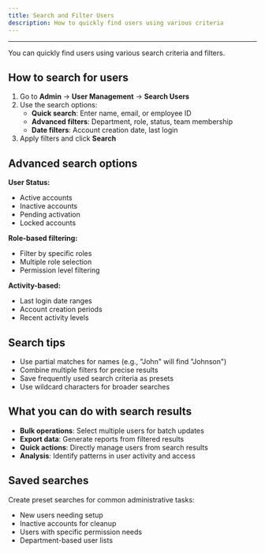 ```yaml
---
title: Search and Filter Users
description: How to quickly find users using various criteria
---
```


---

You can quickly find users using various search criteria and filters.

## How to search for users

1. Go to **Admin** → **User Management** → **Search Users**
2. Use the search options:
   - **Quick search**: Enter name, email, or employee ID
   - **Advanced filters**: Department, role, status, team membership
   - **Date filters**: Account creation date, last login
3. Apply filters and click **Search**

## Advanced search options

**User Status:**
- Active accounts
- Inactive accounts
- Pending activation
- Locked accounts

**Role-based filtering:**
- Filter by specific roles
- Multiple role selection
- Permission level filtering

**Activity-based:**
- Last login date ranges
- Account creation periods
- Recent activity levels

## Search tips

- Use partial matches for names (e.g., "John" will find "Johnson")
- Combine multiple filters for precise results
- Save frequently used search criteria as presets
- Use wildcard characters for broader searches

## What you can do with search results

- **Bulk operations**: Select multiple users for batch updates
- **Export data**: Generate reports from filtered results
- **Quick actions**: Directly manage users from search results
- **Analysis**: Identify patterns in user activity and access

## Saved searches

Create preset searches for common administrative tasks:
- New users needing setup
- Inactive accounts for cleanup
- Users with specific permission needs
- Department-based user lists
